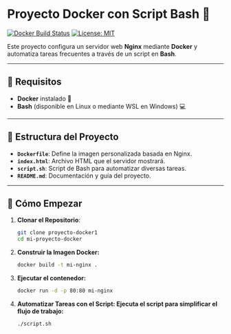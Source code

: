 # Proyecto Docker con Script Bash 🚀

[![Docker Build Status](https://img.shields.io/docker/cloud/build/mi-nginx?label=Docker%20Build)](https://hub.docker.com/r/mi-nginx)
[![License: MIT](https://img.shields.io/badge/License-MIT-yellow.svg)](https://opensource.org/licenses/MIT)

Este proyecto configura un servidor web **Nginx** mediante **Docker** y automatiza tareas frecuentes a través de un script en **Bash**.

---

## 🔧 Requisitos

- **Docker** instalado 🐳
- **Bash** (disponible en Linux o mediante WSL en Windows) 💻

---

## 📂 Estructura del Proyecto

- **`Dockerfile`**: Define la imagen personalizada basada en Nginx.
- **`index.html`**: Archivo HTML que el servidor mostrará.
- **`script.sh`**: Script de Bash para automatizar diversas tareas.
- **`README.md`**: Documentación y guía del proyecto.

---

## 🚀 Cómo Empezar

1. **Clonar el Repositorio**:
   ```bash
   git clone proyecto-docker1
   cd mi-proyecto-docker

2. **Construir la Imagen Docker:**
   ```bash
   docker build -t mi-nginx .

3. **Ejecutar el contenedor:**
   ```bash
   docker run -d -p 80:80 mi-nginx
   ```

4. **Automatizar Tareas con el Script: Ejecuta el script para simplificar el flujo de trabajo:**
   ```bash
   ./script.sh
   ```
